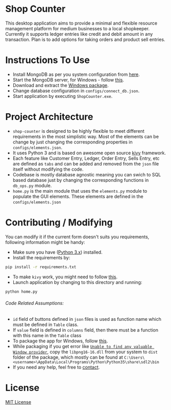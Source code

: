 # Shop Counter

This desktop application aims to provide a minimal and flexible resource management platform for medium businesses to a local shopkeeper.
Currently it supports ledger entries like credit and debit amount in any transaction.
Plan is to add options for taking orders and product sell entries.

# Instructions To Use

- Install MongoDB as per you system configuration from [here](https://www.mongodb.com/download-center#community).
- Start the MongoDB server, for Windows - follow [this](https://docs.mongodb.com/tutorials/install-mongodb-on-windows/).
- Download and extract the [Windows package](https://github.com/krsoninikhil/shop-counter/releases/download/v1.0/ShopCounter.zip).
- Change database configuration in `configs/connect_db.json`.
- Start application by executing `ShopCounter.exe`.

# Project Architecture

- `shop-counter` is designed to be highly flexible to meet different
requirements in the most simplistic way. Most of the elements can be change by
just changing the corresponding properties in `configs/elements.json`.
- It uses Python 3 and is based on awesome open source [kivy](https://kivy.org) framework.
- Each feature like Customer Entry, Ledger, Order Entry, Sells Entry, etc are
defined as `tabs` and can be added and removed from the `json` file itself without modifying the code.
- Codebase is mostly database agnostic meaning you can swich to SQL based database just by changing the corresponding functions in `db_ops.py` module.
- `home.py` is the main module that uses the `elements.py` module to populate the
GUI elements. These elements are defined in the `configs/elements.json`

# Contributing / Modifying

You can modify it if the current form doesn't suits you requirements, following
information might be handy:
- Make sure you have ([Python 3.x](https://www.python.org/downloads/)) installed.
- Install the requirements by:
```bash
pip install -r requirements.txt
```
- To make `kivy` work, you might need to follow [this](https://kivy.org/docs/gettingstarted/installation.html).
- Launch application by changing to this directory and running:
```bash
python home.py
```

###### Code Related Assumptions:
- `id` field of buttons defined in `json` files is used as function name which
must be defined in `Table` class.
- If `value` field is defined in `columns` field, then there must be a function
with this name in the `Table` class
- To package the app for Windows, follow [this](https://kivy.org/docs/guide/packaging-windows.html).
- While packaging if you get error like [`Unable to find any valuable Window provider`](https://groups.google.com/forum/#!topic/kivy-users/W3dS534BqQI),
copy the `libpng16-16.dll` from your system to `dist` folder of the package,
which mostly can be found at `C:\Users\<username>\AppData\Local\Programs\Python\Python35\share\sdl2\bin`
- If you need any help, feel free to [contact](http://nikhilsoni.me/contact).

# License

[MIT License](https://nks.mit-license.org/)
